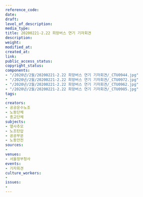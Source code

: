 ```yaml
---
reference_code: 
date: 
draft: 
level_of_description: 
media_type: 
title: 20200221-2.22 희망버스 연기 기자회견
description: 
weight: 
modified_at: 
created_at: 
link: 
public_access_status: 
copyright_status: 
components:
- "/2020년/2월/20200221-2.22 희망버스 연기 기자회견/_CTU0944.jpg"
- "/2020년/2월/20200221-2.22 희망버스 연기 기자회견/_CTU0972.jpg"
- "/2020년/2월/20200221-2.22 희망버스 연기 기자회견/_CTU0962.jpg"
- "/2020년/2월/20200221-2.22 희망버스 연기 기자회견/_CTU0985.jpg"
tags:
- 
creators:
- 공공운수노조
- 노동단체
- 종교단체
subjects:
- 열사추모
- 노조탄압
- 공공부문
- 노동안전
sources:
- 
venues:
- 서울정부청사
events:
- 기자회견
culture_workers:
- 
issues:
- 
---
```

